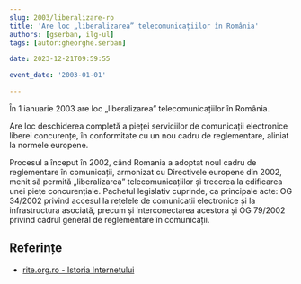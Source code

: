 ```yaml
---
slug: 2003/liberalizare-ro
title: 'Are loc „liberalizarea” telecomunicațiilor în România'
authors: [gserban, ilg-ul]
tags: [autor:gheorghe.serban]

date: 2023-12-21T09:59:55

event_date: '2003-01-01'

---
```


În 1 ianuarie 2003 are loc „liberalizarea” telecomunicațiilor în România.

<!-- truncate -->

Are loc deschiderea completă a pieței serviciilor de comunicații electronice
liberei concurențe, în conformitate cu un nou cadru de reglementare, aliniat
la normele europene.

Procesul a început în 2002, când Romania a adoptat noul cadru de reglementare
în comunicații, armonizat cu Directivele europene din 2002, menit să permită
„liberalizarea” telecomunicațiilor și trecerea la edificarea unei piețe
concurențiale. Pachetul legislativ cuprinde, ca principale acte:
OG 34/2002 privind accesul la rețelele de comunicații electronice și
la infrastructura asociată, precum și interconectarea acestora și
OG 79/2002 privind cadrul general de reglementare în comunicații.

## Referințe

- [rite.org.ro - Istoria Internetului](https://rite.org.ro/istoria-internetului/)

